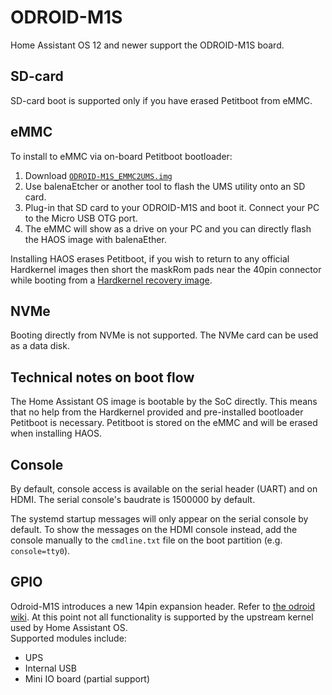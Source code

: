 # ODROID-M1S

Home Assistant OS 12 and newer support the ODROID-M1S board.

## SD-card

SD-card boot is supported only if you have erased Petitboot from eMMC.

## eMMC

To install to eMMC via on-board Petitboot bootloader:

1. Download [`ODROID-M1S_EMMC2UMS.img`][1]
2. Use balenaEtcher or another tool to flash the UMS utility onto an SD card.
3. Plug-in that SD card to your ODROID-M1S and boot it. Connect your PC to the Micro USB OTG port.
4. The eMMC will show as a drive on your PC and you can directly flash the HAOS image with balenaEther.

Installing HAOS erases Petitboot, if you wish to return to any official Hardkernel images then short the maskRom pads near
the 40pin connector while booting from a [Hardkernel recovery image][2].

## NVMe

Booting directly from NVMe is not supported. The NVMe card can be used as a data disk.

## Technical notes on boot flow

The Home Assistant OS image is bootable by the SoC directly. This means that no help from the Hardkernel provided and pre-installed bootloader Petitboot is necessary. Petitboot is stored on the eMMC and will be erased when installing HAOS.

## Console

By default, console access is available on the serial header (UART) and on HDMI.
The serial console's baudrate is 1500000 by default.

The systemd startup messages will only appear on the serial console by default.
To show the messages on the HDMI console instead, add the console manually
to the `cmdline.txt` file on the boot partition (e.g. `console=tty0`).

## GPIO

Odroid-M1S introduces a new 14pin expansion header. Refer to [the odroid wiki][3].
At this point not all functionality is supported by the upstream kernel used by Home Assistant OS.  
Supported modules include:
- UPS
- Internal USB
- Mini IO board (partial support)


[1]: https://dn.odroid.com/RK3566/ODROID-M1S/Installer/ODROID-M1S_EMMC2UMS.img
[2]: https://wiki.odroid.com/odroid-m1s/getting_started/os_installation_guide
[3]: https://wiki.odroid.com/odroid-m1s/hardware/expansion_connectors